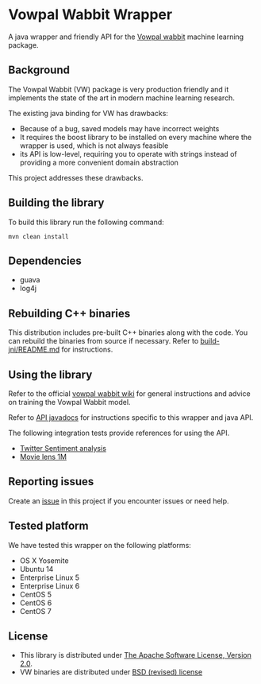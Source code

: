 Vowpal Wabbit Wrapper
====================
 
A java wrapper and friendly API for the [Vowpal wabbit](https://github.com/JohnLangford/vowpal_wabbit/wiki) machine learning package.
 
Background
----------
 
 
The Vowpal Wabbit (VW) package is very production friendly and it implements the state of the art in modern machine learning research.
 
The existing java binding for VW has drawbacks:
 
 - Because of a bug, saved models may have incorrect weights
 - It requires the boost library to be installed on every machine where the wrapper is used, which is not always feasible
 - its API is  low-level, requiring you to operate with strings instead of providing a more convenient domain abstraction
 
This project addresses these drawbacks.
 
Building the library
-----
 
To build this library run the following command:
 
```
mvn clean install
```
 
Dependencies
------------
 - guava
 - log4j
 
Rebuilding C++ binaries
----------------
 
This distribution includes pre-built C++ binaries along with the code.
You can rebuild the binaries from source if necessary. Refer to [build-jni/README.md](build-jni/README.md) for instructions.
 
 
Using the library
------
 
Refer to the official [vowpal wabbit wiki](https://github.com/JohnLangford/vowpal_wabbit/wiki) for general instructions and advice on training the Vowpal Wabbit model.
 
Refer to [API javadocs](http://opensource.indeedeng.io/vowpal-wabbit-java) for instructions specific to this wrapper and java API.
 
The following integration tests provide references for using the API.
 
 - [Twitter Sentiment analysis](src/test/java/com/indeed/vw/wrapper/integration/tests/TestOnTwitterSentimentDataset.java)
 - [Movie lens 1M](src/test/java/com/indeed/vw/wrapper/integration/tests/TestOnMovieLensDataset.java)
 
Reporting issues
--------
 
Create an [issue](https://github.com/indeedeng/vowpal-wabbit-java/issues) in this project if you encounter issues or need help.
 
Tested platform
---------------
 
We have tested this wrapper on the following platforms:
 
 - OS X Yosemite
 - Ubuntu 14
 - Enterprise Linux 5
 - Enterprise Linux 6
 - CentOS 5
 - CentOS 6
 - CentOS 7
 
License
-------
- This library is distributed under [The Apache Software License, Version 2.0](LICENSE).
- VW binaries are distributed under [BSD (revised) license](VW_LICENSE)
